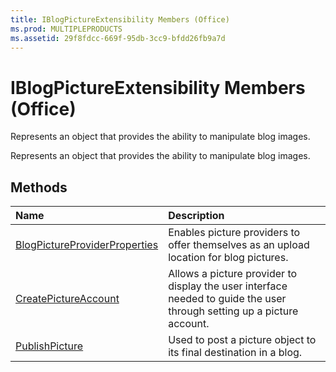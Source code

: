 ```yaml
---
title: IBlogPictureExtensibility Members (Office)
ms.prod: MULTIPLEPRODUCTS
ms.assetid: 29f8fdcc-669f-95db-3cc9-bfdd26fb9a7d
---
```



# IBlogPictureExtensibility Members (Office)
Represents an object that provides the ability to manipulate blog images.

Represents an object that provides the ability to manipulate blog images.


## Methods



|**Name**|**Description**|
|:-----|:-----|
|[BlogPictureProviderProperties](iblogpictureextensibility-blogpictureproviderproperties-method-office.md)|Enables picture providers to offer themselves as an upload location for blog pictures.|
|[CreatePictureAccount](iblogpictureextensibility-createpictureaccount-method-office.md)|Allows a picture provider to display the user interface needed to guide the user through setting up a picture account.|
|[PublishPicture](iblogpictureextensibility-publishpicture-method-office.md)|Used to post a picture object to its final destination in a blog.|

